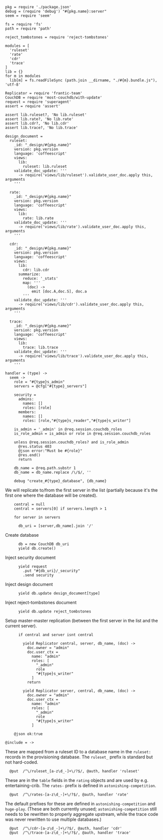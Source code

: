     pkg = require './package.json'
    debug = (require 'debug') "#{pkg.name}:server"
    seem = require 'seem'

    fs = require 'fs'
    path = require 'path'

    reject_tombstones = require 'reject-tombstones'

    modules = [
      'ruleset'
      'rate'
      'cdr'
      'trace'
    ]
    lib = {}
    for m in modules
      lib[m] = fs.readFileSync (path.join __dirname, "./#{m}.bundle.js"), 'utf-8'

    Replicator = require 'frantic-team'
    CouchDB = require 'most-couchdb/with-update'
    request = require 'superagent'
    assert = require 'assert'

    assert lib.ruleset?, 'No lib.ruleset'
    assert lib.rate?, 'No lib.rate'
    assert lib.cdr?, 'No lib.cdr'
    assert lib.trace?, 'No lib.trace'

    design_document =
      ruleset:
        _id: "_design/#{pkg.name}"
        version: pkg.version
        language: 'coffeescript'
        views:
          lib:
            ruleset: lib.ruleset
        validate_doc_update: '''
          -> require('views/lib/ruleset').validate_user_doc.apply this, arguments
        '''

      rate:
        _id: "_design/#{pkg.name}"
        version: pkg.version
        language: 'coffeescript'
        views:
          lib:
            rate: lib.rate
        validate_doc_update: '''
          -> require('views/lib/rate').validate_user_doc.apply this, arguments
        '''

      cdr:
        _id: "_design/#{pkg.name}"
        version: pkg.version
        language: 'coffeescript'
        views:
          lib:
            cdr: lib.cdr
          summarize:
            reduce: '_stats'
            map: '''
              (doc) ->
                emit [doc.A,doc.S], doc.a
            '''
        validate_doc_update: '''
          -> require('views/lib/cdr').validate_user_doc.apply this, arguments
        '''

      trace:
        _id: "_design/#{pkg.name}"
        version: pkg.version
        language: 'coffeescript'
        views:
          lib:
            trace: lib.trace
        validate_doc_update: '''
          -> require('views/lib/trace').validate_user_doc.apply this, arguments
        '''

    handler = (type) ->
      seem ->
        role = "#{type}s_admin"
        servers = @cfg["#{type}_servers"]

        security =
          admins:
            names: []
            roles: [role]
          members:
            names: []
            roles: [role,"#{type}s_reader","#{type}s_writer"]

        is_admin = '_admin' in @req.session.couchdb_roles
        is_role_admin = is_admin or role in @req.session.couchdb_roles

        unless @req.session.couchdb_roles? and is_role_admin
          @res.status 403
          @json error:"Must be #{role}"
          @res.end()
          return

        db_name = @req.path.substr 1
        db_name = db_name.replace /\/$/, ''

        debug "create_#{type}_database", {db_name}

We will replicate to/from the first server in the list (partially because it's the first one where the database will be created).

        central = null
        central = servers[0] if servers.length > 1

        for server in servers

          db_uri = [server,db_name].join '/'

Create database

          db = new CouchDB db_uri
          yield db.create()

Inject security document

          yield request
            .put "#{db_uri}/_security"
            .send security

Inject design document

          yield db.update design_document[type]

Inject reject-tombstones document

          yield db.update reject_tombstones

Setup master-master replication
(between the first server in the list and the current server).

          if central and server isnt central

            yield Replicator central, server, db_name, (doc) ->
              doc.owner = "admin"
              doc.user_ctx =
                name: "admin"
                roles: [
                  "_admin"
                  role
                  "#{type}s_writer"
                ]
              return

            yield Replicator server, central, db_name, (doc) ->
              doc.owner = "admin"
              doc.user_ctx =
                name: "admin"
                roles: [
                  "_admin"
                  role
                  "#{type}s_writer"
                ]

        @json ok:true

    @include = ->

These are mapped from a ruleset ID to a database name in the `ruleset:` records in the provisioning database.
The `ruleset_` prefix is standard but not hard-coded.

      @put  /^\/ruleset_[a-z\d_-]+\/?$/, @auth, handler 'ruleset'

These are in the `table` fields in the `rating` objects and are used by e.g. entertaining-crib.
The `rates-` prefix is defined in `astonishing-competition`.

      @put  /^\/rates-[a-z\d_-]+\/?$/, @auth, handler 'rate'

The default prefixes for these are defined in `astonishing-competition` and `huge-play`.
(These are both currently unused; `astonishing-competition` still needs to be rewritten to properly aggregate upstream, while the trace code was never rewritten to use multiple databases.)

      @put  /^\/cdr-[a-z\d_-]+\/?$/, @auth, handler 'cdr'
      @put  /^\/trace-[a-z\d_-]+\/?$/, @auth, handler 'trace'
